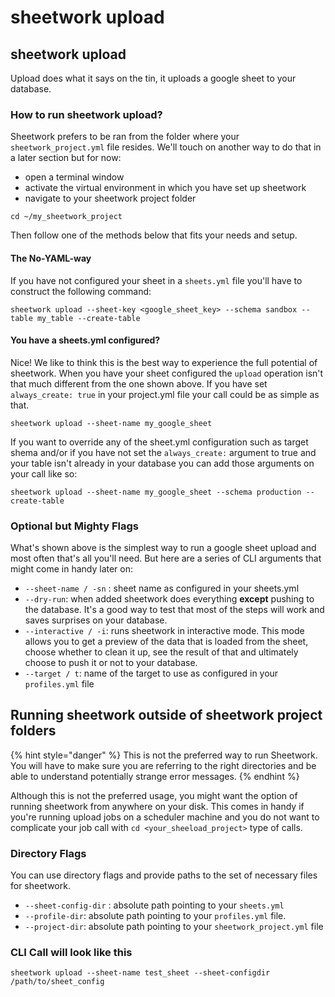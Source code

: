 # sheetwork upload

## sheetwork upload

Upload does what it says on the tin, it uploads a google sheet to your database.

### How to run sheetwork upload?

Sheetwork prefers to be ran from the folder where your `sheetwork_project.yml` file resides. We'll touch on another way to do that in a later section but for now:

* open a terminal window
* activate the virtual environment in which you have set up sheetwork
* navigate to your sheetwork project folder

```text
cd ~/my_sheetwork_project
```

Then follow one of the methods below that fits your needs and setup.

#### The No-YAML-way

If you have not configured your sheet in a `sheets.yml` file you'll have to construct the following command:

```text
sheetwork upload --sheet-key <google_sheet_key> --schema sandbox --table my_table --create-table
```

#### You have a sheets.yml configured?

Nice! We like to think this is the best way to experience the full potential of sheetwork. When you have your sheet configured the `upload` operation isn't that much different from the one shown above. If you have set `always_create: true` in your project.yml file your call could be as simple as that. 

```text
sheetwork upload --sheet-name my_google_sheet
```

If you want to override any of the sheet.yml configuration such as target shema and/or if you have not set the `always_create:` argument to true and your table isn't already in your database you can add those arguments on your call like so:

```text
sheetwork upload --sheet-name my_google_sheet --schema production --create-table
```

### Optional but Mighty Flags

What's shown above is the simplest way to run a google sheet upload and most often that's all you'll need.  But here are a series of CLI arguments that might come in handy later on:

* `--sheet-name / -sn` : sheet name as configured in your sheets.yml
* `--dry-run`: when added sheetwork does everything **except** pushing to the database. It's a good way to test that most of the steps will work and saves surprises on your database.
* `--interactive / -i`: runs sheetwork in interactive mode. This mode allows you to get a preview of the data that is loaded from the sheet, choose whether to clean it up, see the result of that and ultimately choose to push it or not to your database.
* `--target / t`: name of the target to use as configured in your `profiles.yml` file

## Running sheetwork outside of sheetwork project folders

{% hint style="danger" %}
This is not the preferred way to run Sheetwork. You will have to make sure you are referring to the right directories and be able to understand potentially strange error messages.
{% endhint %}

Although this is not the preferred usage, you might want the option of running sheetwork from anywhere on your disk. This comes in handy if you're running upload jobs on a scheduler machine and you do not want to complicate your job call with `cd <your_sheeload_project>` type of calls.

### Directory Flags

You can use directory flags and provide paths to the set of necessary files for sheetwork.

* `--sheet-config-dir` : absolute path pointing to your `sheets.yml`
* `--profile-dir`: absolute path pointing to your `profiles.yml` file.
* `--project-dir`: absolute path pointing to your `sheetwork_project.yml` file

### CLI Call will look like this

```text
sheetwork upload --sheet-name test_sheet --sheet-configdir /path/to/sheet_config 
```

